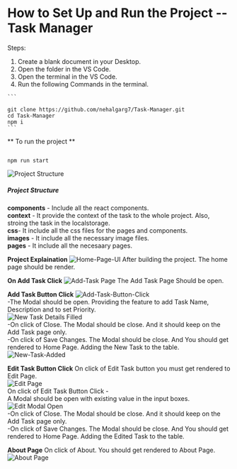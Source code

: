<!-- # Getting Started with Create React App

This project was bootstrapped with [Create React App](https://github.com/facebook/create-react-app).

## Available Scripts

In the project directory, you can run:

### `npm start`

Runs the app in the development mode.\
Open [http://localhost:3000](http://localhost:3000) to view it in your browser.

The page will reload when you make changes.\
You may also see any lint errors in the console.

### `npm test`

Launches the test runner in the interactive watch mode.\
See the section about [running tests](https://facebook.github.io/create-react-app/docs/running-tests) for more information.

### `npm run build`

Builds the app for production to the `build` folder.\
It correctly bundles React in production mode and optimizes the build for the best performance.

The build is minified and the filenames include the hashes.\
Your app is ready to be deployed!

See the section about [deployment](https://facebook.github.io/create-react-app/docs/deployment) for more information.

### `npm run eject`

**Note: this is a one-way operation. Once you `eject`, you can't go back!**

If you aren't satisfied with the build tool and configuration choices, you can `eject` at any time. This command will remove the single build dependency from your project.

Instead, it will copy all the configuration files and the transitive dependencies (webpack, Babel, ESLint, etc) right into your project so you have full control over them. All of the commands except `eject` will still work, but they will point to the copied scripts so you can tweak them. At this point you're on your own.

You don't have to ever use `eject`. The curated feature set is suitable for small and middle deployments, and you shouldn't feel obligated to use this feature. However we understand that this tool wouldn't be useful if you couldn't customize it when you are ready for it.

## Learn More

You can learn more in the [Create React App documentation](https://facebook.github.io/create-react-app/docs/getting-started).

To learn React, check out the [React documentation](https://reactjs.org/).

### Code Splitting

This section has moved here: [https://facebook.github.io/create-react-app/docs/code-splitting](https://facebook.github.io/create-react-app/docs/code-splitting)

### Analyzing the Bundle Size

This section has moved here: [https://facebook.github.io/create-react-app/docs/analyzing-the-bundle-size](https://facebook.github.io/create-react-app/docs/analyzing-the-bundle-size)

### Making a Progressive Web App

This section has moved here: [https://facebook.github.io/create-react-app/docs/making-a-progressive-web-app](https://facebook.github.io/create-react-app/docs/making-a-progressive-web-app)

### Advanced Configuration

This section has moved here: [https://facebook.github.io/create-react-app/docs/advanced-configuration](https://facebook.github.io/create-react-app/docs/advanced-configuration)

### Deployment

This section has moved here: [https://facebook.github.io/create-react-app/docs/deployment](https://facebook.github.io/create-react-app/docs/deployment)

### `npm run build` fails to minify

This section has moved here: [https://facebook.github.io/create-react-app/docs/troubleshooting#npm-run-build-fails-to-minify](https://facebook.github.io/create-react-app/docs/troubleshooting#npm-run-build-fails-to-minify) -->


<h1> How to Set Up and Run the Project -- Task Manager </h1>

<p> Steps: </p>
<ol>
    <li>Create a blank document in your Desktop. </li>
    <li>Open the folder in the VS Code. </li>
    <li>Open the terminal in the VS Code. </li>
    <li>Run the following Commands in the terminal.</li>
</ol>

    ```
    
    git clone https://github.com/nehalgarg7/Task-Manager.git
    cd Task-Manager 
    npm i 
    ```
** To run the project **
   ```

   npm run start
   ```

![Project Structure](https://i.postimg.cc/sfLX0X1B/Screenshot-2023-11-30-150616.png)

<h5>Project Structure</h5>

**components** - Include all the react components. <br>
**context** - It provide the context of the task to the whole project. Also, stroing the task in the localstorage.<br>
**css**- It include all the css files for the pages and components.<br>
**images** - It include all the necessary image files.<br>
**pages** - It include all the necesaary pages.<br>

**Project Explaination**
![Home-Page-UI](https://i.postimg.cc/rFJQ1vfw/Screenshot-2023-11-30-161647.png)
After building the project. The home page should be render.

**On Add Task Click**
![Add-Task Page](https://i.postimg.cc/VNRCp8bJ/Screenshot-2023-11-30-161657.png)
The Add Task Page Should be open.

**Add Task Button Click**
![Add-Task-Button-Click](https://i.postimg.cc/2jvZNhvp/Screenshot-2023-11-30-161704.png)<br>
-The Modal should be open. Providing the feature to add Task Name, Description and to set Priority. <br>
![New Task Details Filled](https://i.postimg.cc/RhM6Tb0c/Screenshot-2023-11-30-161822.png)<br>
-On click of Close. The Modal should be close. And it should keep on the Add Task page only. <br>
-On click of Save Changes. The Modal should be close. And You should get rendered to Home Page. Adding the New Task to the table. <br>
![New-Task-Added](https://i.postimg.cc/m2HVqPZh/Screenshot-2023-11-30-161831.png)<br>

**Edit Task Button Click**
On click of Edit Task button you must get rendered to Edit Page.<br>
![Edit Page](https://i.postimg.cc/2yzGBGRt/Screenshot-2023-11-30-161846.png)<br>
On click of Edit Task Button Click - <br>
A Modal should be open with existing value in the input boxes.<br>
![Edit Modal Open](https://i.postimg.cc/Zn78vhL9/Screenshot-2023-11-30-161852.png)<br>
-On click of Close. The Modal should be close. And it should keep on the Add Task page only. <br>
-On click of Save Changes. The Modal should be close. And You should get rendered to Home Page. Adding the Edited Task to the table. <br>

**About Page**
On click of About. You should get rendered to About Page.
![About Page](https://i.postimg.cc/fR432Lkz/Screenshot-2023-11-30-161916.png)<br>